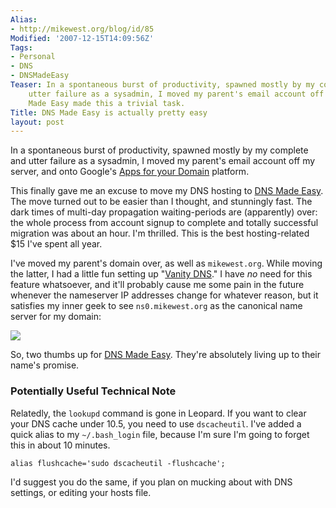 ```yaml
---
Alias:
- http://mikewest.org/blog/id/85
Modified: '2007-12-15T14:09:56Z'
Tags:
- Personal
- DNS
- DNSMadeEasy
Teaser: In a spontaneous burst of productivity, spawned mostly by my complete and
    utter failure as a sysadmin, I moved my parent's email account off my server.  DNS
    Made Easy made this a trivial task.
Title: DNS Made Easy is actually pretty easy
layout: post
---
```

In a spontaneous burst of productivity, spawned mostly by my complete and utter failure as a sysadmin, I moved my parent's email account off my server, and onto Google's [Apps for your Domain][apps] platform.

This finally gave me an excuse to move my DNS hosting to [DNS Made Easy][dns].  The move turned out to be easier than I thought, and stunningly fast.  The dark times of multi-day propagation waiting-periods are (apparently) over: the whole process from account signup to complete and totally successful migration was about an hour.  I'm thrilled.  This is the best hosting-related $15 I've spent all year.

I've moved my parent's domain over, as well as `mikewest.org`.  While moving the latter, I had a little fun setting up "[Vanity DNS][vdns]."  I have _no_ need for this feature whatsoever, and it'll probably cause me some pain in the future whenever the nameserver IP addresses change for whatever reason, but it satisfies my inner geek to see `ns0.mikewest.org` as the canonical name server for my domain:

<img src="http://mikewest.org/images/5.png">

So, two thumbs up for [DNS Made Easy][dns].  They're absolutely living up to their name's promise.

### Potentially Useful Technical Note ###


Relatedly, the `lookupd` command is gone in Leopard.  If you want to clear your DNS cache under 10.5, you need to use `dscacheutil`.  I've added a quick alias to my `~/.bash_login` file, because I'm sure I'm going to forget this in about 10 minutes.

    alias flushcache='sudo dscacheutil -flushcache';
    
I'd suggest you do the same, if you plan on mucking about with DNS settings, or editing your hosts file.

[apps]: http://www.google.com/a/org/ "Google Apps"
[dns]: https://www.dnsmadeeasy.com/ "DNS Made Easy"
[vdns]: https://www.dnsmadeeasy.com/s0306/tuts/vanitydns.html "DNS Made Easy: Setting up your own Vanity DNS"